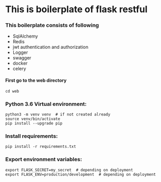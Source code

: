 # This is boilerplate of flask restful
### This boilerplate consists of following
- SqlAlchemy
- Redis
- jwt authentication and authorization
- Logger
- swagger
- docker
- celery

#### First go to the web directory
    cd web
### Python 3.6 Virtual environment:
    
    python3 -m venv venv  # if not created already
    source venv/bin/activate
    pip install --upgrade pip

### Install requirements:

    pip install -r requirements.txt

### Export environment variables:

    export FLASK_SECRET=my_secret  # depending on deployment
    export FLASK_ENV=production/development  # depending on deployment
